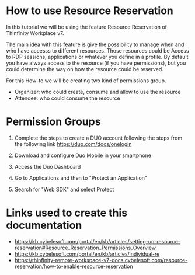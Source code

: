 # How to use Resource Reservation

In this tutorial we will be using the feature Resource Reservation of Thinfinity Workplace v7. 

The main idea with this feature is give the possibility to manage when and who have accesss to different resources. Those resources could be Access to RDP sessions, applications or whatever you define in a profile. 
By default you have always access to the resource (if you have permissions), but you could determine the way on how the resource could be reserved.

For this How-to we will be creating two kind of permissions group.
  - Organizer: who could create, consume and allow to use the resource
  - Attendee: who could consume the resource

Permission Groups
=

1. Complete the steps to create a DUO account following the steps from the following link https://duo.com/docs/onelogin

2. Download and configure Duo Mobile in your smartphone

3. Access the Duo Dashboard

4. Go to Applications and then to "Protect an Application"

5. Search for  "Web SDK" and select Protect


Links used to create this documentation
=

- https://kb.cybelesoft.com/portal/en/kb/articles/setting-up-resource-reservation#Resource_Reservation_Permissions_Overview
- https://kb.cybelesoft.com/portal/en/kb/articles/individual-re
- https://thinfinity-remote-workspace-v7-docs.cybelesoft.com/resource-reservation/how-to-enable-resource-reservation
